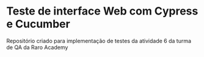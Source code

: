 # Teste de interface Web com Cypress e Cucumber
Repositório criado para implementação de testes da atividade 6 da turma de QA da Raro Academy
